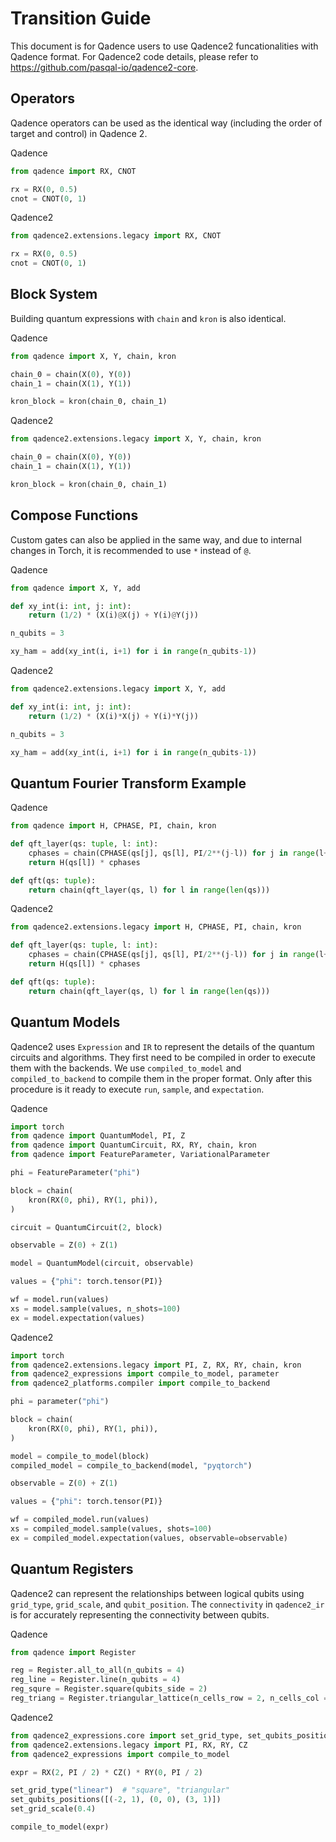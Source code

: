 
# Transition Guide
This document is for Qadence users to use Qadence2 funcationalities with Qadence format.
For Qadence2 code details, please refer to https://github.com/pasqal-io/qadence2-core.

## Operators

Qadence operators can be used as the identical way (including the order of target and control) in Qadence 2.

Qadence
```python exec="on" source="material-block" html="1" session="getting_started"
from qadence import RX, CNOT

rx = RX(0, 0.5)
cnot = CNOT(0, 1)
```

Qadence2
```python exec="on" source="material-block" html="1" session="getting_started"
from qadence2.extensions.legacy import RX, CNOT

rx = RX(0, 0.5)
cnot = CNOT(0, 1)
```

## Block System

Building quantum expressions with `chain` and `kron` is also identical.

Qadence
```python exec="on" source="material-block" html="1" session="getting_started"
from qadence import X, Y, chain, kron

chain_0 = chain(X(0), Y(0))
chain_1 = chain(X(1), Y(1))

kron_block = kron(chain_0, chain_1)
```

Qadence2
```python exec="on" source="material-block" html="1" session="getting_started"
from qadence2.extensions.legacy import X, Y, chain, kron

chain_0 = chain(X(0), Y(0))
chain_1 = chain(X(1), Y(1))

kron_block = kron(chain_0, chain_1)
```

## Compose Functions

Custom gates can also be applied in the same way, and due to internal changes in Torch, it is recommended to use `*` instead of `@`.

Qadence
```python exec="on" source="material-block" html="1" session="getting_started"
from qadence import X, Y, add

def xy_int(i: int, j: int):
    return (1/2) * (X(i)@X(j) + Y(i)@Y(j))

n_qubits = 3

xy_ham = add(xy_int(i, i+1) for i in range(n_qubits-1))
```

Qadence2
```python exec="on" source="material-block" html="1" session="getting_started"
from qadence2.extensions.legacy import X, Y, add

def xy_int(i: int, j: int):
    return (1/2) * (X(i)*X(j) + Y(i)*Y(j))

n_qubits = 3

xy_ham = add(xy_int(i, i+1) for i in range(n_qubits-1))
```

## Quantum Fourier Transform Example

Qadence
```python exec="on" source="material-block" html="1" session="getting_started"
from qadence import H, CPHASE, PI, chain, kron

def qft_layer(qs: tuple, l: int):
    cphases = chain(CPHASE(qs[j], qs[l], PI/2**(j-l)) for j in range(l+1, len(qs)))
    return H(qs[l]) * cphases

def qft(qs: tuple):
    return chain(qft_layer(qs, l) for l in range(len(qs)))
```

Qadence2
```python exec="on" source="material-block" html="1" session="getting_started"
from qadence2.extensions.legacy import H, CPHASE, PI, chain, kron

def qft_layer(qs: tuple, l: int):
    cphases = chain(CPHASE(qs[j], qs[l], PI/2**(j-l)) for j in range(l+1, len(qs)))
    return H(qs[l]) * cphases

def qft(qs: tuple):
    return chain(qft_layer(qs, l) for l in range(len(qs)))
```


## Quantum Models

Qadence2 uses `Expression` and `IR` to represent the details of the quantum circuits and algorithms. They first need to be compiled in order to execute them with the backends. We use `compiled_to_model` and `compiled_to_backend` to compile them in the proper format. Only after this procedure is it ready to execute `run`, `sample`, and `expectation`.

Qadence
```python exec="on" source="material-block" html="1" session="getting_started"
import torch
from qadence import QuantumModel, PI, Z
from qadence import QuantumCircuit, RX, RY, chain, kron
from qadence import FeatureParameter, VariationalParameter

phi = FeatureParameter("phi")

block = chain(
    kron(RX(0, phi), RY(1, phi)),
)

circuit = QuantumCircuit(2, block)

observable = Z(0) + Z(1)

model = QuantumModel(circuit, observable)

values = {"phi": torch.tensor(PI)}

wf = model.run(values)
xs = model.sample(values, n_shots=100)
ex = model.expectation(values)
```

Qadence2
```python exec="on" source="material-block" html="1" session="getting_started"
import torch
from qadence2.extensions.legacy import PI, Z, RX, RY, chain, kron
from qadence2_expressions import compile_to_model, parameter
from qadence2_platforms.compiler import compile_to_backend

phi = parameter("phi")

block = chain(
    kron(RX(0, phi), RY(1, phi)),
)

model = compile_to_model(block)
compiled_model = compile_to_backend(model, "pyqtorch")

observable = Z(0) + Z(1)

values = {"phi": torch.tensor(PI)}

wf = compiled_model.run(values)
xs = compiled_model.sample(values, shots=100)
ex = compiled_model.expectation(values, observable=observable)
```

## Quantum Registers

Qadence2 can represent the relationships between logical qubits using `grid_type`, `grid_scale`, and `qubit_position`. The `connectivity` in `qadence2_ir` is for accurately representing the connectivity between qubits.

Qadence
```python exec="on" source="material-block" html="1" session="getting_started"
from qadence import Register

reg = Register.all_to_all(n_qubits = 4)
reg_line = Register.line(n_qubits = 4)
reg_squre = Register.square(qubits_side = 2)
reg_triang = Register.triangular_lattice(n_cells_row = 2, n_cells_col = 2)
```

Qadence2
```python exec="on" source="material-block" html="1" session="getting_started"
from qadence2_expressions.core import set_grid_type, set_qubits_positions, set_grid_scale
from qadence2.extensions.legacy import PI, RX, RY, CZ
from qadence2_expressions import compile_to_model

expr = RX(2, PI / 2) * CZ() * RY(0, PI / 2)

set_grid_type("linear")  # "square", "triangular"
set_qubits_positions([(-2, 1), (0, 0), (3, 1)])
set_grid_scale(0.4)

compile_to_model(expr)
```

